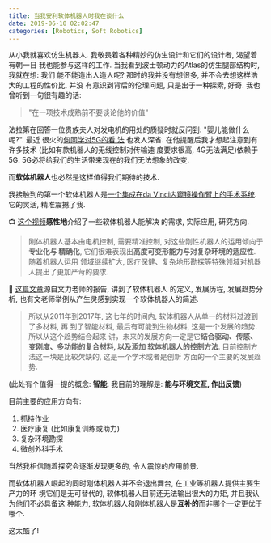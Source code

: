 ```yaml
---
title: 当我安利软体机器人时我在谈什么
date: 2019-06-10 02:02:47
categories: [Robotics, Soft Robotics]
---
```


从小我就喜欢仿生机器人. 我敬畏着各种精妙的仿生设计和它们的设计者, 渴望着有朝一日
我也能参与这样的工作. 当我看到波士顿动力的Atlas的仿生腿部结构时, 我就在想: 我们
能不能造出人造人呢? 那时的我并没有想很多, 并不会去想这样浩大的工程的性价比, 并没
有意识到背后的伦理问题, 只是出于一种探索, 好奇. 我也曾听到一句很有趣的话:
> "在一项技术成熟前不要谈论他的价值"

法拉第在回答一位贵族夫人对发电机的用处的质疑时就反问到: "婴儿能做什么呢?". 最近
很火的[何同学对5G的看
法](https://www.bilibili.com/video/av54737593?from=search&seid=16639379942704237214)
也发人深省. 在他提醒后我才想起注意到有许多技术 (比如有款机器人的无线控制对传输速
度要求很高, 4G无法满足)依赖于5G. 5G必将给我们的生活带来现在的我们无法想象的改变.

而**软体机器人**也必然是这样值得我们期待的技术.

<!-- More -->

我接触到的第一个软体机器人是[一个集成在da Vinci内窥镜操作臂上的手术系统](https://journals.sagepub.com/doi/full/10.1177/1553350617745953). 它的灵活, 精准震撼了我.
<!-- TODO -->

📺 [这个视频](https://youtu.be/AI7M-JTC6_w)**感性地**介绍了一些软体机器人能解决
的需求, 实际应用, 研究方向.
<!-- TODO -->

> 刚体机器人基本由电机控制, 需要精准控制, 对这些刚性机器人的运用倾向于**专业化与
> 精确化**, 它们很难表现出**高度可变形能力与对复杂环境的适应性**. 随着机器人运用
> 领域继续扩大, 医疗保健、复杂地形勘探等特殊领域对机器人提出了更加严苛的要求.

🔗 [这篇文章](https://zhuanlan.zhihu.com/p/30700859)源自文力老师的报告, 讲到了软体机器人
的定义, 发展历程, 发展趋势分析, 也有文老师举例从产生灵感到实现一个软体机器人的简述.

> 所以从2011年到2017年, 这七年的时间内, 软体机器人从单一的材料过渡到了多材料, 再
> 到了智能材料, 最后有可能到生物材料, 这是一个发展的趋势. 所以从这个趋势结合起来
> 讲，未来的发展方向一定是它**结合驱动、传感、变刚度、多功能的复合材料, 以及添加
> 软体机器人的控制方法**. 目前控制方法这一块是比较欠缺的, 这是一个学术或者是创新
> 方面的一个主要的发展趋势.

(此处有个值得一提的概念: **智能**. 我目前的理解是: **能与环境交互, 作出反馈**)

目前主要的应用方向有:

1. 抓持作业
2. 医疗康复 (比如康复训练或助力)
3. 复杂环境勘探
4. 微创外科手术

当然我相信随着探究会逐渐发现更多的, 令人震惊的应用前景.

而软体机器人崛起的同时刚体机器人并不会退出舞台, 在工业等机器人提供主要生产力的环
境它们是无可替代的, 软体机器人目前还无法输出很大的力矩, 并且我认为他们不必具备这
种能力, 软体机器人和刚体机器人是**互补的**而非哪个一定更优于哪个.

这太酷了!